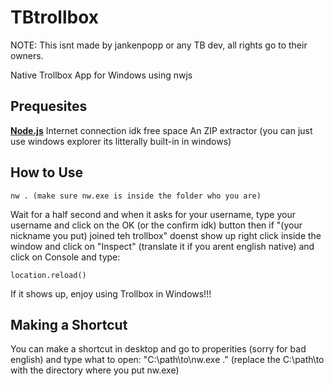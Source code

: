 # TBtrollbox
NOTE: This isnt made by jankenpopp or any TB dev, all rights go to their owners.

Native Trollbox App for Windows using nwjs

## Prequesites
<b>[Node.js](https://nodejs.org/)</b>
Internet connection
idk free space
An ZIP extractor (you can just use windows explorer its litterally built-in in windows)
## How to Use

```
nw . (make sure nw.exe is inside the folder who you are)
```
Wait for a half second and when it asks for your username, type your username and click on the OK (or the confirm idk) button then if "(your nickname you put) joined teh trollbox" doenst show up right click inside the window and click on "Inspect" (translate it if you arent english native) and click on Console and type:
```
location.reload()
```
If it shows up, enjoy using Trollbox in Windows!!!
## Making a Shortcut
You can make a shortcut in desktop and go to properities (sorry for bad english) and type what to open: "C:\path\to\nw.exe ." (replace the C:\path\to with the directory where you put nw.exe)
